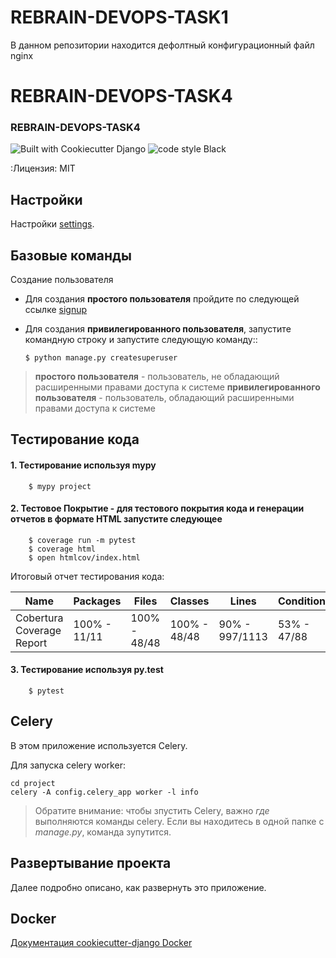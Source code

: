 # REBRAIN-DEVOPS-TASK1

В данном репозитории находится дефолтный конфигурационный файл nginx


# REBRAIN-DEVOPS-TASK4

### REBRAIN-DEVOPS-TASK4

![Built with Cookiecutter Django](https://img.shields.io/badge/built%20with-Cookiecutter%20Django-ff69b4.svg?logo=cookiecutter)
![code style Black ](https://img.shields.io/badge/code%20style-black-000000.svg)


:Лицензия: MIT

Настройки
---------

Настройки [settings](http://cookiecutter-django.readthedocs.io/en/latest/settings.html).


Базовые команды
---------------

Создание пользователя


* Для создания **простого пользователя** пройдите по следующей ссылке [signup](https://github.com/signup?ref_cta=Sign+up&ref_loc=header+logged+out&ref_page=%2F&source=header-home)

* Для создания **привилегированного пользователя**, запустите командную строку и запустите следующую команду::

    ```$ python manage.py createsuperuser```
    
>  **простого пользователя** - пользователь, не обладающий расширенными правами доступа к системе
>  **привилегированного пользователя** - пользователь, обладающий расширенными правами доступа к системе


Тестирование кода
-----------------

#### 1. Тестирование используя mypy
```
    $ mypy project
```



#### 2. Тестовое Покрытие - для тестового покрытия кода и генерации отчетов в формате HTML запустите следующее
```
    $ coverage run -m pytest
    $ coverage html
    $ open htmlcov/index.html
```

Итоговый отчет тестирования кода:

|Name                      | Packages     | Files        | Classes      | Lines          | Conditionals|
|--------------------------|--------------|--------------|--------------|----------------|-------------|
|Cobertura Coverage Report | 100% - 11/11 | 100% - 48/48 | 100%	- 48/48 | 90% - 997/1113 | 53% - 47/88 |



#### 3. Тестирование используя py.test
```
    $ pytest
```

Celery
------

В этом приложение используется Celery.

Для запуска celery worker:

    cd project
    celery -A config.celery_app worker -l info

> Обратите внимание: чтобы зпустить Celery, важно *где* выполняются команды celery. Если вы находитесь в одной папке с *manage.py*, команда зупутится.





Развертывание проекта
----------

Далее подробно описано, как развернуть это приложение.



Docker
------

[Документация cookiecutter-django Docker](http://cookiecutter-django.readthedocs.io/en/latest/deployment-with-docker.html)

